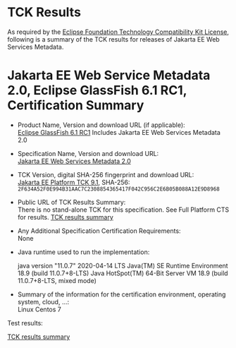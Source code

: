 TCK Results
===========

As required by the
[Eclipse Foundation Technology Compatibility Kit License](https://www.eclipse.org/legal/tck.php),
following is a summary of the TCK results for releases of Jakarta EE Web Services Metadata.

# Jakarta EE Web Service Metadata 2.0, Eclipse GlassFish 6.1 RC1, Certification Summary

- Product Name, Version and download URL (if applicable): <br/>
  [Eclipse GlassFish 6.1 RC1](https://download.eclipse.org/ee4j/glassfish/glassfish-6.1.0-RC1.zip)
  Includes Jakarta EE Web Services Metadata 2.0

- Specification Name, Version and download URL: <br/>
  [Jakarta EE Web Services Metadata 2.0](https://jakarta.ee/specifications/ws-metadata/2.0/)

- TCK Version, digital SHA-256 fingerprint and download URL: <br/>
  [Jakarta EE Platform TCK 9.1](http://download.eclipse.org/ee4j/jakartaee-tck/jakartaee9-eftl/promoted/jakarta-jakartaeetck-9.1.0.zip), 
  SHA-256: `2F634A52F0E994B31AAC7C2308854365417F042C956C2E6B05B088A12E9D8968`

- Public URL of TCK Results Summary: <br/>
  There is no stand-alone TCK for this specification. See Full Platform CTS for results.
  [TCK results summary](./TCK-Results-6.1-RC1)

- Any Additional Specification Certification Requirements: <br/>
  None

- Java runtime used to run the implementation: <br/>

	java version "11.0.7" 2020-04-14 LTS
	Java(TM) SE Runtime Environment 18.9 (build 11.0.7+8-LTS)
	Java HotSpot(TM) 64-Bit Server VM 18.9 (build 11.0.7+8-LTS, mixed mode)

- Summary of the information for the certification environment, operating system, cloud, ...: <br/>
  Linux Centos 7


Test results:

[TCK results summary](https://eclipse-ee4j.github.io/glassfish/certifications/jakarta-platform/9.1/TCK-Results-6.1-RC1)